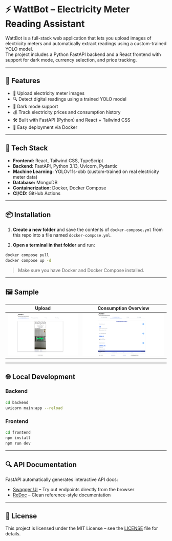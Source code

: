 # ⚡️ WattBot – Electricity Meter Reading Assistant

WattBot is a full-stack web application that lets you upload images of electricity meters and automatically extract readings using a custom-trained YOLO model.  
The project includes a Python FastAPI backend and a React frontend with support for dark mode, currency selection, and price tracking.

---

## 🚀 Features

- 📸 Upload electricity meter images
- 🔍 Detect digital readings using a trained YOLO model
- 🌙 Dark mode support
- 💰 Track electricity prices and consumption history
- 🛠 Built with FastAPI (Python) and React + Tailwind CSS
- 🐳 Easy deployment via Docker

---

## 🧠 Tech Stack

- **Frontend:** React, Tailwind CSS, TypeScript
- **Backend:** FastAPI, Python 3.13, Uvicorn, Pydantic
- **Machine Learning:** YOLOv11s-obb (custom-trained on real electricity meter data)
- **Database:** MongoDB
- **Containerization:** Docker, Docker Compose
- **CI/CD:** GitHub Actions

---

## 📦 Installation

1. **Create a new folder** and save the contents of `docker-compose.yml` from this repo into a file named `docker-compose.yml`.

2. **Open a terminal in that folder** and run:

```bash
docker compose pull
docker compose up -d
```

> Make sure you have Docker and Docker Compose installed.

---

## 🖼 Sample

| Upload | Consumption Overview                                 |
|--------|-----------------------------------------|
| ![Upload UI](screenshots/upload-ui.png) | ![Result UI](screenshots/history-consumption.png) |

---

## 🌐 Local Development

### Backend

```bash
cd backend
uvicorn main:app --reload
```

### Frontend

```bash
cd frontend
npm install
npm run dev
```

---

## 🔍 API Documentation

FastAPI automatically generates interactive API docs:

- [Swagger UI](http://localhost:8000/docs) – Try out endpoints directly from the browser
- [ReDoc](http://localhost:8000/redoc) – Clean reference-style documentation

---

## 📄 License

This project is licensed under the MIT License – see the [LICENSE](./LICENSE) file for details.
